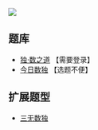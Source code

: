 ![](https://cn.sudoku.today/pic/nontouch/12591_215702.png)

## 题库
- [独·数之道](http://www.sudokufans.org.cn/lx/game.index.php?type=wy) 【需要登录】
- [今日数独](https://cn.sudoku.today/g-no-touch-sudoku/) 【选题不便】

## 扩展题型
- [三无数独](../三无数独.md)